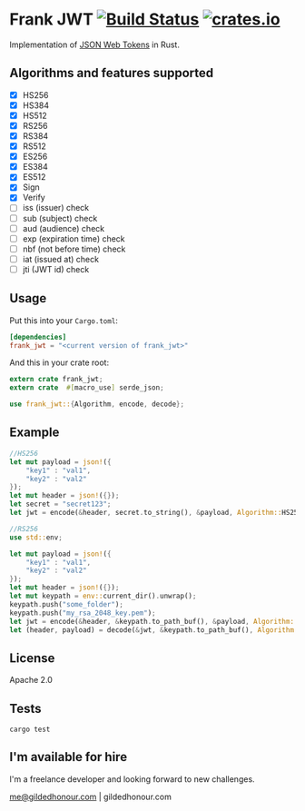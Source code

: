 Frank JWT [![Build Status](https://travis-ci.org/GildedHonour/frank_jwt.svg)](https://travis-ci.org/GildedHonour/frank_jwt) [![crates.io](https://img.shields.io/crates/v/frank_jwt.svg)](https://crates.io/crates/frank_jwt)
================================================

Implementation of [JSON Web Tokens](http://jwt.io) in Rust.

## Algorithms and features supported
- [x] HS256
- [x] HS384
- [x] HS512
- [x] RS256
- [x] RS384
- [x] RS512
- [x] ES256
- [x] ES384
- [x] ES512
- [x] Sign
- [x] Verify
- [ ] iss (issuer) check
- [ ] sub (subject) check
- [ ] aud (audience) check
- [ ] exp (expiration time) check
- [ ] nbf (not before time) check
- [ ] iat (issued at) check
- [ ] jti (JWT id) check

## Usage

Put this into your `Cargo.toml`:

```toml
[dependencies]
frank_jwt = "<current version of frank_jwt>"
```

And this in your crate root:

```rust
extern crate frank_jwt;
extern crate  #[macro_use] serde_json;

use frank_jwt::{Algorithm, encode, decode};
```

## Example

```rust
//HS256
let mut payload = json!({
    "key1" : "val1",
    "key2" : "val2"
});
let mut header = json!({});
let secret = "secret123";
let jwt = encode(&header, secret.to_string(), &payload, Algorithm::HS256);

//RS256
use std::env;

let mut payload = json!({
    "key1" : "val1",
    "key2" : "val2"
});
let mut header = json!({});
let mut keypath = env::current_dir().unwrap();
keypath.push("some_folder");
keypath.push("my_rsa_2048_key.pem");
let jwt = encode(&header, &keypath.to_path_buf(), &payload, Algorithm::RS256);
let (header, payload) = decode(&jwt, &keypath.to_path_buf(), Algorithm::RS256);
```

## License

Apache 2.0

## Tests

```shell
cargo test
```

## I'm available for hire
I'm a freelance developer and looking forward to new challenges.

me@gildedhonour.com | gildedhonour.com
